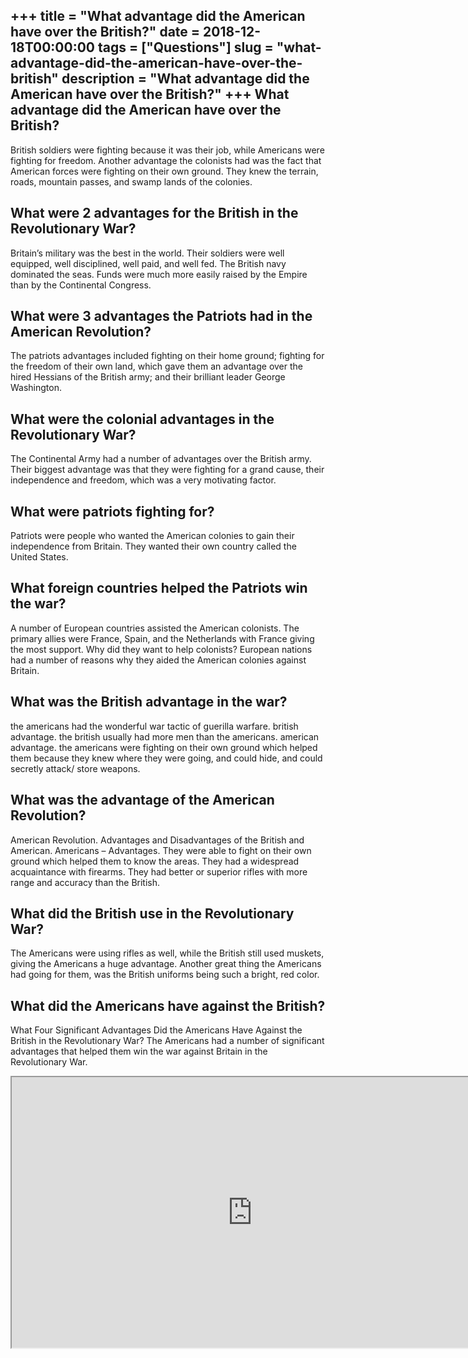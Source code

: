 +++
title = "What advantage did the American have over the British?"
date = 2018-12-18T00:00:00
tags = ["Questions"]
slug = "what-advantage-did-the-american-have-over-the-british"
description = "What advantage did the American have over the British?"
+++
What advantage did the American have over the British?
------------------------------------------------------

British soldiers were fighting because it was their job, while Americans were fighting for freedom. Another advantage the colonists had was the fact that American forces were fighting on their own ground. They knew the terrain, roads, mountain passes, and swamp lands of the colonies.

What were 2 advantages for the British in the Revolutionary War?
----------------------------------------------------------------

Britain’s military was the best in the world. Their soldiers were well equipped, well disciplined, well paid, and well fed. The British navy dominated the seas. Funds were much more easily raised by the Empire than by the Continental Congress.

What were 3 advantages the Patriots had in the American Revolution?
-------------------------------------------------------------------

The patriots advantages included fighting on their home ground; fighting for the freedom of their own land, which gave them an advantage over the hired Hessians of the British army; and their brilliant leader George Washington.

What were the colonial advantages in the Revolutionary War?
-----------------------------------------------------------

The Continental Army had a number of advantages over the British army. Their biggest advantage was that they were fighting for a grand cause, their independence and freedom, which was a very motivating factor.

What were patriots fighting for?
--------------------------------

Patriots were people who wanted the American colonies to gain their independence from Britain. They wanted their own country called the United States.

What foreign countries helped the Patriots win the war?
-------------------------------------------------------

A number of European countries assisted the American colonists. The primary allies were France, Spain, and the Netherlands with France giving the most support. Why did they want to help colonists? European nations had a number of reasons why they aided the American colonies against Britain.

What was the British advantage in the war?
------------------------------------------

the americans had the wonderful war tactic of guerilla warfare. british advantage. the british usually had more men than the americans. american advantage. the americans were fighting on their own ground which helped them because they knew where they were going, and could hide, and could secretly attack/ store weapons.

What was the advantage of the American Revolution?
--------------------------------------------------

American Revolution. Advantages and Disadvantages of the British and American. Americans – Advantages. They were able to fight on their own ground which helped them to know the areas. They had a widespread acquaintance with firearms. They had better or superior rifles with more range and accuracy than the British.

What did the British use in the Revolutionary War?
--------------------------------------------------

The Americans were using rifles as well, while the British still used muskets, giving the Americans a huge advantage. Another great thing the Americans had going for them, was the British uniforms being such a bright, red color.

What did the Americans have against the British?
------------------------------------------------

What Four Significant Advantages Did the Americans Have Against the British in the Revolutionary War? The Americans had a number of significant advantages that helped them win the war against Britain in the Revolutionary War.

<iframe allow="accelerometer; autoplay; clipboard-write; encrypted-media; gyroscope; picture-in-picture" allowfullscreen="" class="__youtube_prefs__  epyt-is-override  no-lazyload" data-no-lazy="1" data-origheight="433" data-origwidth="770" data-skipgform_ajax_framebjll="" height="433" id="_ytid_69063" loading="lazy" src="https://www.youtube.com/embed/21aVe85sI0U?enablejsapi=1&autoplay=0&cc_load_policy=0&cc_lang_pref=&iv_load_policy=1&loop=0&modestbranding=0&rel=1&fs=1&playsinline=0&autohide=2&theme=dark&color=red&controls=1&" title="YouTube player" width="770"></iframe>